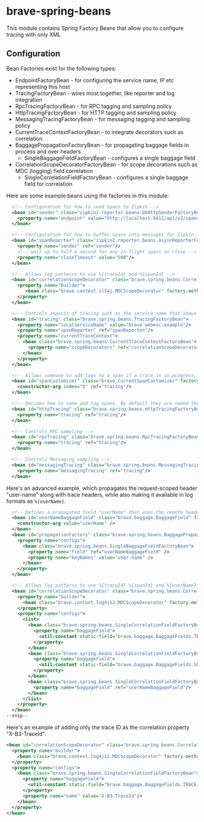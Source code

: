 # brave-spring-beans
This module contains Spring Factory Beans that allow you to configure
tracing with only XML

## Configuration
Bean Factories exist for the following types:
* EndpointFactoryBean - for configuring the service name, IP etc representing this host
* TracingFactoryBean - wires most together, like reporter and log integration
* RpcTracingFactoryBean - for RPC tagging and sampling policy
* HttpTracingFactoryBean - for HTTP tagging and sampling policy
* MessagingTracingFactoryBean - for messaging tagging and sampling policy
* CurrentTraceContextFactoryBean - to integrate decorators such as correlation.
* BaggagePropagationFactoryBean - for propagating baggage fields in process and over headers
  * SingleBaggageFieldFactoryBean - configures a single baggage field
* CorrelationScopeDecoratorFactoryBean - for scope decorations such as MDC (logging) field correlation
  * SingleCorrelationFieldFactoryBean - configures a single baggage field for correlation

Here are some example beans using the factories in this module:
```xml
  <!-- Configuration for how to send spans to Zipkin -->
  <bean id="sender" class="zipkin2.reporter.beans.OkHttpSenderFactoryBean">
    <property name="endpoint" value="http://localhost:9411/api/v2/spans"/>
  </bean>

  <!-- Configuration for how to buffer spans into messages for Zipkin -->
  <bean id="spanReporter" class="zipkin2.reporter.beans.AsyncReporterFactoryBean">
    <property name="sender" ref="sender"/>
    <!-- wait up to half a second for any in-flight spans on close -->
    <property name="closeTimeout" value="500"/>
  </bean>

  <!-- Allows log patterns to use %{traceId} and %{spanId} -->
  <bean id="correlationScopeDecorator" class="brave.spring.beans.CorrelationScopeDecoratorFactoryBean">
    <property name="builder">
       <bean class="brave.context.slf4j.MDCScopeDecorator" factory-method="newBuilder"/>
    </property>
  </bean>

  <!-- Controls aspects of tracing such as the service name that shows up in the UI -->
  <bean id="tracing" class="brave.spring.beans.TracingFactoryBean">
    <property name="localServiceName" value="brave-webmvc-example"/>
    <property name="spanReporter" ref="spanReporter"/>
    <property name="currentTraceContext">
      <bean class="brave.spring.beans.CurrentTraceContextFactoryBean">
        <property name="scopeDecorators" ref="correlationScopeDecorator"/>
      </bean>
    </property>
  </bean>

  <!-- Allows someone to add tags to a span if a trace is in progress, via SpanCustomizer -->
  <bean id="spanCustomizer" class="brave.CurrentSpanCustomizer" factory-method="create">
    <constructor-arg index="0" ref="tracing"/>
  </bean>

  <!-- Decides how to name and tag spans. By default they are named the same as the http method. -->
  <bean id="httpTracing" class="brave.spring.beans.HttpTracingFactoryBean">
    <property name="tracing" ref="tracing"/>
  </bean>

  <!-- Controls RPC sampling -->
  <bean id="rpcTracing" class="brave.spring.beans.RpcTracingFactoryBean">
    <property name="tracing" ref="tracing"/>
  </bean>

  <!-- Controls Messaging sampling -->
  <bean id="messagingTracing" class="brave.spring.beans.MessagingTracingFactoryBean">
    <property name="messagingTracing" ref="tracing"/>
  </bean>
```

Here's an advanced example, which propagates the request-scoped header "user-name" along
with trace headers, while also making it available in log formats as `%{userName}`.

```xml
  <!-- Defines a propagated field "userName" that uses the remote header "user-name" -->
  <bean id="userNameBaggageField" class="brave.baggage.BaggageField" factory-method="newBuilder">
    <constructor-arg value="userName" />
  </bean>
  <bean id="propagationFactory" class="brave.spring.beans.BaggagePropagationFactoryBean">
    <property name="configs">
      <bean class="brave.spring.beans.SingleBaggageFieldFactoryBean">
        <property name="field" ref="userNameBaggageField" />
        <property name="keyNames" value="user-name" />
      </bean>
    </property>
  </bean>

  <!-- Allows log patterns to use %{traceId} %{spanId} and %{userName} -->
  <bean id="correlationScopeDecorator" class="brave.spring.beans.CorrelationScopeDecoratorFactoryBean">
    <property name="builder">
      <bean class="brave.context.log4j12.MDCScopeDecorator" factory-method="newBuilder"/>
    </property>
    <property name="configs">
      <list>
        <bean class="brave.spring.beans.SingleCorrelationFieldFactoryBean">
          <property name="baggageField">
            <util:constant static-field="brave.baggage.BaggageFields.TRACE_ID"/>
          </property>
        </bean>
        <bean class="brave.spring.beans.SingleCorrelationFieldFactoryBean">
          <property name="baggageField">
            <util:constant static-field="brave.baggage.BaggageFields.SPAN_ID"/>
          </property>
        </bean>
        <bean class="brave.spring.beans.SingleCorrelationFieldFactoryBean">
          <property name="baggageField" ref="userNameBaggageField"/>
        </bean>
      </list>
    </property>
  </bean>
--snip--
```

Here's an example of adding only the trace ID as the correlation property "X-B3-TraceId":

```xml
<bean id="correlationScopeDecorator" class="brave.spring.beans.CorrelationScopeDecoratorFactoryBean">
  <property name="builder">
    <bean class="brave.context.log4j12.MDCScopeDecorator" factory-method="newBuilder"/>
  </property>
  <property name="configs">
    <bean class="brave.spring.beans.SingleCorrelationFieldFactoryBean">
      <property name="baggageField">
        <util:constant static-field="brave.baggage.BaggageFields.TRACE_ID"/>
      </property>
      <property name="name" value="X-B3-TraceId"/>
    </bean>
  </property>
</bean>
```
